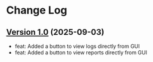 # Change Log

## [Version 1.0](https://github.com/ItsTriich/DependencyCheckGUI/releases/tag/v1.0) (2025-09-03)

- feat: Added a button to view logs directly from GUI
- feat: Added a button to view reports directly from GUI
